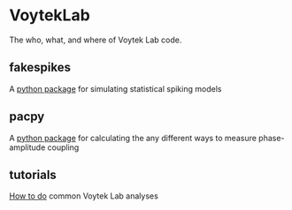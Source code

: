 # VoytekLab

The who, what, and where of Voytek Lab code.

## fakespikes

A [python package](https://github.com/voytekresearch/pacpy) for simulating statistical spiking models

## pacpy

A [python package](https://github.com/voytekresearch/pacpy) for calculating the any different ways to measure phase-amplitude coupling

## tutorials

[How to do](https://github.com/voytekresearch/tutorials) common Voytek Lab analyses
